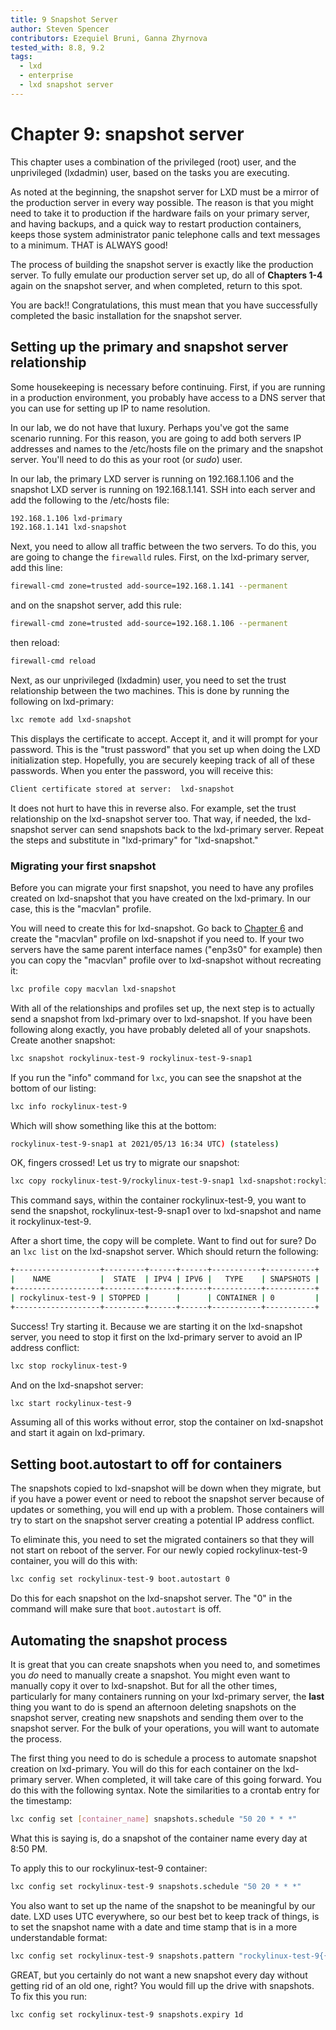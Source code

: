 ```yaml
---
title: 9 Snapshot Server
author: Steven Spencer
contributors: Ezequiel Bruni, Ganna Zhyrnova
tested_with: 8.8, 9.2
tags:
  - lxd
  - enterprise
  - lxd snapshot server
---
```


# Chapter 9: snapshot server

This chapter uses a combination of the privileged (root) user, and the unprivileged (lxdadmin) user, based on the tasks you are executing.

As noted at the beginning, the snapshot server for LXD must be a mirror of the production server in every way possible. The reason is that you might need to take it to production if the hardware fails on your primary server, and having backups, and a quick way to restart production containers, keeps those system administrator panic telephone calls and text messages to a minimum. THAT is ALWAYS good!

The process of building the snapshot server is exactly like the production server. To fully emulate our production server set up, do all of **Chapters 1-4** again on the snapshot server, and when completed, return to this spot.

You are back!! Congratulations, this must mean that you have successfully completed the basic installation for the snapshot server.

## Setting up the primary and snapshot server relationship

Some housekeeping is necessary before continuing. First, if you are running in a production environment, you probably have access to a DNS server that you can use for setting up IP to name resolution.

In our lab, we do not have that luxury. Perhaps you've got the same scenario running. For this reason, you are going to add both servers IP addresses and names to the /etc/hosts file on the primary and the snapshot server. You'll need to do this as your root (or _sudo_) user.

In our lab, the primary LXD server is running on 192.168.1.106 and the snapshot LXD server is running on 192.168.1.141. SSH into each server and add the following to the /etc/hosts file:

```bash
192.168.1.106 lxd-primary
192.168.1.141 lxd-snapshot
```

Next, you need to allow all traffic between the two servers. To do this, you are going to change the `firewalld` rules. First, on the lxd-primary server, add this line:

```bash
firewall-cmd zone=trusted add-source=192.168.1.141 --permanent
```

and on the snapshot server, add this rule:

```bash
firewall-cmd zone=trusted add-source=192.168.1.106 --permanent
```

then reload:

```bash
firewall-cmd reload
```

Next, as our unprivileged (lxdadmin) user, you need to set the trust relationship between the two machines. This is done by running the following on lxd-primary:

```bash
lxc remote add lxd-snapshot
```

This displays the certificate to accept. Accept it, and it will prompt for your password. This is the "trust password" that you set up when doing the LXD initialization step. Hopefully, you are securely keeping track of all of these passwords. When you enter the password, you will receive this:

```bash
Client certificate stored at server:  lxd-snapshot
```

It does not hurt to have this in reverse also. For example, set the trust relationship on the lxd-snapshot server too. That way, if needed, the lxd-snapshot server can send snapshots back to the lxd-primary server. Repeat the steps and substitute in "lxd-primary" for "lxd-snapshot."

### Migrating your first snapshot

Before you can migrate your first snapshot, you need to have any profiles created on lxd-snapshot that you have created on the lxd-primary. In our case, this is the "macvlan" profile.

You will need to create this for lxd-snapshot. Go back to [Chapter 6](06-profiles.md) and create the "macvlan" profile on lxd-snapshot if you need to. If your two servers have the same parent interface names ("enp3s0" for example) then you can copy the "macvlan" profile over to lxd-snapshot without recreating it:

```bash
lxc profile copy macvlan lxd-snapshot
```

With all of the relationships and profiles set up, the next step is to actually send a snapshot from lxd-primary over to lxd-snapshot. If you have been following along exactly, you have probably deleted all of your snapshots. Create another snapshot:

```bash
lxc snapshot rockylinux-test-9 rockylinux-test-9-snap1
```

If you run the "info" command for `lxc`, you can see the snapshot at the bottom of our listing:

```bash
lxc info rockylinux-test-9
```

Which will show something like this at the bottom:

```bash
rockylinux-test-9-snap1 at 2021/05/13 16:34 UTC) (stateless)
```

OK, fingers crossed! Let us try to migrate our snapshot:

```bash
lxc copy rockylinux-test-9/rockylinux-test-9-snap1 lxd-snapshot:rockylinux-test-9
```

This command says, within the container rockylinux-test-9, you want to send the snapshot, rockylinux-test-9-snap1 over to lxd-snapshot and name it rockylinux-test-9.

After a short time, the copy will be complete. Want to find out for sure? Do an `lxc list` on the lxd-snapshot server. Which should return the following:

```bash
+-------------------+---------+------+------+-----------+-----------+
|    NAME           |  STATE  | IPV4 | IPV6 |   TYPE    | SNAPSHOTS |
+-------------------+---------+------+------+-----------+-----------+
| rockylinux-test-9 | STOPPED |      |      | CONTAINER | 0         |
+-------------------+---------+------+------+-----------+-----------+
```

Success! Try starting it. Because we are starting it on the lxd-snapshot server, you need to stop it first on the lxd-primary server to avoid an IP address conflict:

```bash
lxc stop rockylinux-test-9
```

And on the lxd-snapshot server:

```bash
lxc start rockylinux-test-9
```

Assuming all of this works without error, stop the container on lxd-snapshot and start it again on lxd-primary.

## Setting boot.autostart to off for containers

The snapshots copied to lxd-snapshot will be down when they migrate, but if you have a power event or need to reboot the snapshot server because of updates or something, you will end up with a problem. Those containers will try to start on the snapshot server creating a potential IP address conflict.

To eliminate this, you need to set the migrated containers so that they will not start on reboot of the server. For our newly copied rockylinux-test-9 container, you will do this with:

```bash
lxc config set rockylinux-test-9 boot.autostart 0
```

Do this for each snapshot on the lxd-snapshot server. The "0" in the command will make sure that `boot.autostart` is off.

## Automating the snapshot process

It is great that you can create snapshots when you need to, and sometimes you _do_ need to manually create a snapshot. You might even want to manually copy it over to lxd-snapshot. But for all the other times, particularly for many containers running on your lxd-primary server, the **last** thing you want to do is spend an afternoon deleting snapshots on the snapshot server, creating new snapshots and sending them over to the snapshot server. For the bulk of your operations, you will want to automate the process.

The first thing you need to do is schedule a process to automate snapshot creation on lxd-primary. You will do this for each container on the lxd-primary server. When completed, it will take care of this going forward. You do this with the following syntax. Note the similarities to a crontab entry for the timestamp:

```bash
lxc config set [container_name] snapshots.schedule "50 20 * * *"
```

What this is saying is, do a snapshot of the container name every day at 8:50 PM.

To apply this to our rockylinux-test-9 container:

```bash
lxc config set rockylinux-test-9 snapshots.schedule "50 20 * * *"
```

You also want to set up the name of the snapshot to be meaningful by our date. LXD uses UTC everywhere, so our best bet to keep track of things, is to set the snapshot name with a date and time stamp that is in a more understandable format:

```bash
lxc config set rockylinux-test-9 snapshots.pattern "rockylinux-test-9{{ creation_date|date:'2006-01-02_15-04-05' }}"
```

GREAT, but you certainly do not want a new snapshot every day without getting rid of an old one, right? You would fill up the drive with snapshots. To fix this you run:

```bash
lxc config set rockylinux-test-9 snapshots.expiry 1d
```

